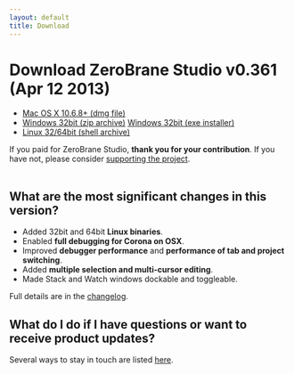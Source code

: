```yaml
---
layout: default
title: Download
---
```


# Download ZeroBrane Studio v0.361 (Apr 12 2013)

<ul class="download" id="download-options">
  <li><a class="mac" href="https://download.zerobrane.com/ZeroBraneStudioEduPack-0.361-macos.dmg" onclick="var that=this;_gaq.push(['_trackEvent','Download','ZeroBraneStudioEduPack-0.361-macos.dmg',this.href]);setTimeout(function(){location.href=that.href;},200);return false;">
    Mac OS X 10.6.8+ (dmg file)</a></li>
  <li><a class="winzip" href="https://download.zerobrane.com/ZeroBraneStudioEduPack-0.361-win32.zip" onclick="var that=this;_gaq.push(['_trackEvent','Download','ZeroBraneStudioEduPack-0.361-win32.zip',this.href]);setTimeout(function(){location.href=that.href;},200);return false;">
    Windows 32bit (zip archive)</a>
      <a class="winexe" href="https://download.zerobrane.com/ZeroBraneStudioEduPack-0.361-win32.exe" onclick="var that=this;_gaq.push(['_trackEvent','Download','ZeroBraneStudioEduPack-0.361-win32.exe',this.href]);setTimeout(function(){location.href=that.href;},200);return false;">
    Windows 32bit (exe installer)</a></li>
  <li><a class="linux" href="https://download.zerobrane.com/ZeroBraneStudioEduPack-0.361-linux.sh" onclick="var that=this;_gaq.push(['_trackEvent','Download','ZeroBraneStudio-0.361-linux.sh',this.href]);setTimeout(function(){location.href=that.href;},200);return false;">
    Linux 32/64bit (shell archive)</a></li>
</ul>

<div class="thank-you">If you paid for ZeroBrane Studio, <strong>thank you for your contribution</strong>. If you have not, please consider <a href="support.html">supporting the project</a>.</div>

<div class="separator" >&nbsp;</div>

## What are the most significant changes in this version?
- Added 32bit and 64bit **Linux binaries**.
- Enabled **full debugging for Corona on OSX**.
- Improved **debugger performance** and **performance of tab and project switching**.
- Added **multiple selection and multi-cursor editing**.
- Made Stack and Watch windows dockable and toggleable.

Full details are in the [changelog](https://github.com/pkulchenko/ZeroBraneStudio/blob/master/CHANGELOG.md).

## What do I do if I have questions or want to receive product updates?

Several ways to stay in touch are listed [here](community.html).
